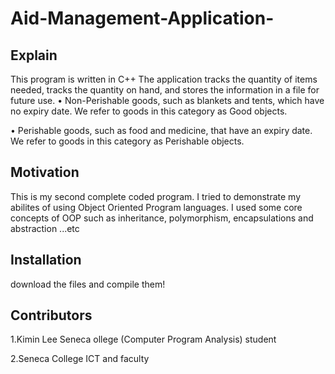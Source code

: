 # Aid-Management-Application-
## Explain
This program is written in C++
The application tracks the quantity of items needed, tracks the quantity on hand, and stores the information in a file for future use.
•	Non-Perishable goods, such as blankets and tents, which have no expiry date. We refer to goods in this category as Good objects.

•	Perishable goods, such as food and medicine, that have an expiry date. We refer to goods in this category as Perishable objects. 

## Motivation

This is my second complete coded program. I tried to demonstrate my abilites of using Object Oriented Program languages.
I used some core concepts of OOP such as inheritance, polymorphism, encapsulations and abstraction ...etc

## Installation

download the files and compile them!

## Contributors

1.Kimin Lee 
Seneca ollege (Computer Program Analysis) student

2.Seneca College ICT and faculty



